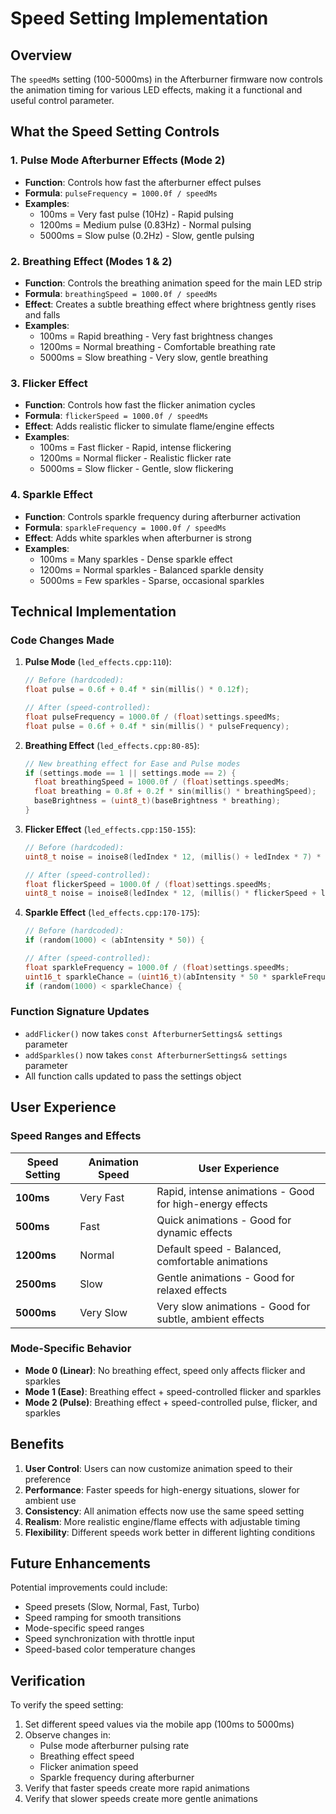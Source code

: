 # Speed Setting Implementation

## Overview

The `speedMs` setting (100-5000ms) in the Afterburner firmware now controls the animation timing for various LED effects, making it a functional and useful control parameter.

## What the Speed Setting Controls

### 1. **Pulse Mode Afterburner Effects** (Mode 2)

- **Function**: Controls how fast the afterburner effect pulses
- **Formula**: `pulseFrequency = 1000.0f / speedMs`
- **Examples**:
  - 100ms = Very fast pulse (10Hz) - Rapid pulsing
  - 1200ms = Medium pulse (0.83Hz) - Normal pulsing
  - 5000ms = Slow pulse (0.2Hz) - Slow, gentle pulsing

### 2. **Breathing Effect** (Modes 1 & 2)

- **Function**: Controls the breathing animation speed for the main LED strip
- **Formula**: `breathingSpeed = 1000.0f / speedMs`
- **Effect**: Creates a subtle breathing effect where brightness gently rises and falls
- **Examples**:
  - 100ms = Rapid breathing - Very fast brightness changes
  - 1200ms = Normal breathing - Comfortable breathing rate
  - 5000ms = Slow breathing - Very slow, gentle breathing

### 3. **Flicker Effect**

- **Function**: Controls how fast the flicker animation cycles
- **Formula**: `flickerSpeed = 1000.0f / speedMs`
- **Effect**: Adds realistic flicker to simulate flame/engine effects
- **Examples**:
  - 100ms = Fast flicker - Rapid, intense flickering
  - 1200ms = Normal flicker - Realistic flicker rate
  - 5000ms = Slow flicker - Gentle, slow flickering

### 4. **Sparkle Effect**

- **Function**: Controls sparkle frequency during afterburner activation
- **Formula**: `sparkleFrequency = 1000.0f / speedMs`
- **Effect**: Adds white sparkles when afterburner is strong
- **Examples**:
  - 100ms = Many sparkles - Dense sparkle effect
  - 1200ms = Normal sparkles - Balanced sparkle density
  - 5000ms = Few sparkles - Sparse, occasional sparkles

## Technical Implementation

### Code Changes Made

1. **Pulse Mode** (`led_effects.cpp:110`):

   ```cpp
   // Before (hardcoded):
   float pulse = 0.6f + 0.4f * sin(millis() * 0.12f);

   // After (speed-controlled):
   float pulseFrequency = 1000.0f / (float)settings.speedMs;
   float pulse = 0.6f + 0.4f * sin(millis() * pulseFrequency);
   ```

2. **Breathing Effect** (`led_effects.cpp:80-85`):

   ```cpp
   // New breathing effect for Ease and Pulse modes
   if (settings.mode == 1 || settings.mode == 2) {
     float breathingSpeed = 1000.0f / (float)settings.speedMs;
     float breathing = 0.8f + 0.2f * sin(millis() * breathingSpeed);
     baseBrightness = (uint8_t)(baseBrightness * breathing);
   }
   ```

3. **Flicker Effect** (`led_effects.cpp:150-155`):

   ```cpp
   // Before (hardcoded):
   uint8_t noise = inoise8(ledIndex * 12, (millis() + ledIndex * 7) * 8 + noiseOffset);

   // After (speed-controlled):
   float flickerSpeed = 1000.0f / (float)settings.speedMs;
   uint8_t noise = inoise8(ledIndex * 12, (millis() * flickerSpeed + ledIndex * 7) * 8 + noiseOffset);
   ```

4. **Sparkle Effect** (`led_effects.cpp:170-175`):

   ```cpp
   // Before (hardcoded):
   if (random(1000) < (abIntensity * 50)) {

   // After (speed-controlled):
   float sparkleFrequency = 1000.0f / (float)settings.speedMs;
   uint16_t sparkleChance = (uint16_t)(abIntensity * 50 * sparkleFrequency);
   if (random(1000) < sparkleChance) {
   ```

### Function Signature Updates

- `addFlicker()` now takes `const AfterburnerSettings& settings` parameter
- `addSparkles()` now takes `const AfterburnerSettings& settings` parameter
- All function calls updated to pass the settings object

## User Experience

### Speed Ranges and Effects

| Speed Setting | Animation Speed | User Experience                                          |
| ------------- | --------------- | -------------------------------------------------------- |
| **100ms**     | Very Fast       | Rapid, intense animations - Good for high-energy effects |
| **500ms**     | Fast            | Quick animations - Good for dynamic effects              |
| **1200ms**    | Normal          | Default speed - Balanced, comfortable animations         |
| **2500ms**    | Slow            | Gentle animations - Good for relaxed effects             |
| **5000ms**    | Very Slow       | Very slow animations - Good for subtle, ambient effects  |

### Mode-Specific Behavior

- **Mode 0 (Linear)**: No breathing effect, speed only affects flicker and sparkles
- **Mode 1 (Ease)**: Breathing effect + speed-controlled flicker and sparkles
- **Mode 2 (Pulse)**: Breathing effect + speed-controlled pulse, flicker, and sparkles

## Benefits

1. **User Control**: Users can now customize animation speed to their preference
2. **Performance**: Faster speeds for high-energy situations, slower for ambient use
3. **Consistency**: All animation effects now use the same speed setting
4. **Realism**: More realistic engine/flame effects with adjustable timing
5. **Flexibility**: Different speeds work better in different lighting conditions

## Future Enhancements

Potential improvements could include:

- Speed presets (Slow, Normal, Fast, Turbo)
- Speed ramping for smooth transitions
- Mode-specific speed ranges
- Speed synchronization with throttle input
- Speed-based color temperature changes

## Verification

To verify the speed setting:

1. Set different speed values via the mobile app (100ms to 5000ms)
2. Observe changes in:
   - Pulse mode afterburner pulsing rate
   - Breathing effect speed
   - Flicker animation speed
   - Sparkle frequency during afterburner
3. Verify that faster speeds create more rapid animations
4. Verify that slower speeds create more gentle animations
